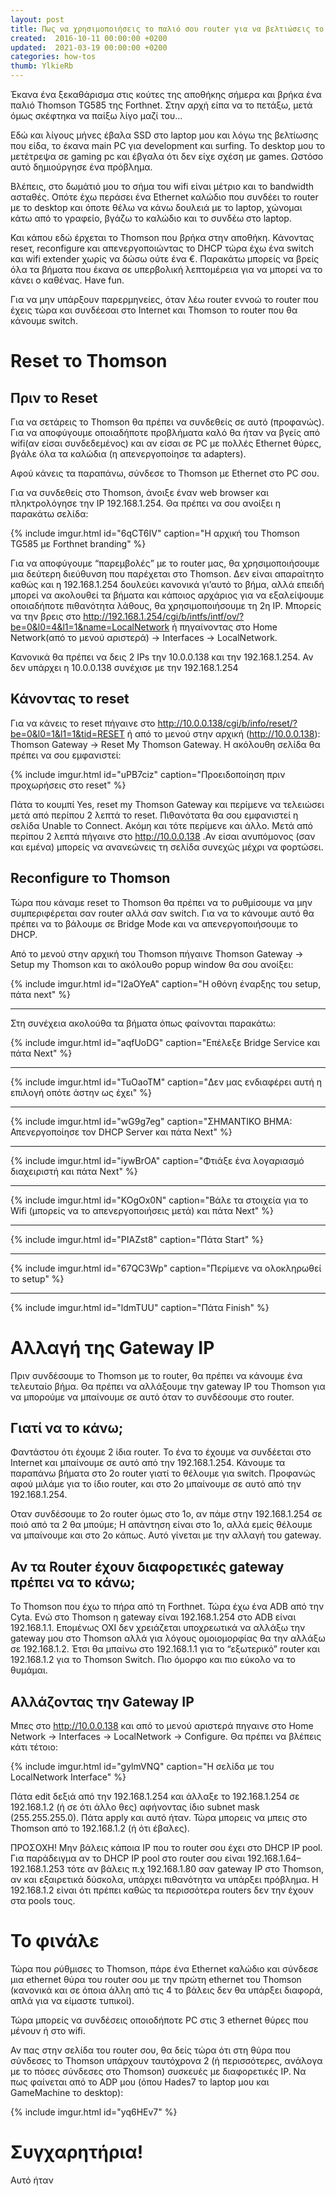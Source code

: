 ```yaml
---
layout: post
title: Πως να χρησιμοποιήσεις το παλιό σου router για να βελτιώσεις το δίκτυο του σπιτιού σου
created:  2016-10-11 00:00:00 +0200
updated:  2021-03-19 00:00:00 +0200
categories: how-tos
thumb: YlkieRb
---
```

Έκανα ένα ξεκαθάρισμα στις κούτες της αποθήκης σήμερα και βρήκα ένα παλιό 
Thomson TG585 της Forthnet. Στην αρχή είπα να το πετάξω, μετά όμως σκέφτηκα να 
παίξω λίγο μαζί του…

Εδώ και λίγους μήνες έβαλα SSD στο laptop μου και λόγω της βελτίωσης που είδα, 
το έκανα main PC για development και surfing. Το desktop μου το μετέτρεψα σε 
gaming pc και έβγαλα ότι δεν είχε σχέση με games. Ωστόσο αυτό δημιούργησε ένα
πρόβλημα.

Βλέπεις, στο δωμάτιό μου το σήμα του wifi είναι μέτριο και το bandwidth ασταθές.
Οπότε έχω περάσει ένα Ethernet καλώδιο που συνδέει το router με το desktop και
όποτε θέλω να κάνω δουλειά με το laptop, χώνομαι κάτω από το γραφείο, βγάζω το
καλώδιο και το συνδέω στο laptop.

Και κάπου εδώ έρχεται το Thomson που βρήκα στην αποθήκη. Κάνοντας reseτ,
reconfigure και απενεργοποιώντας το DHCP τώρα έχω ένα switch και wifi extender
χωρίς να δώσω ούτε ένα €. Παρακάτω μπορείς να βρείς όλα τα βήματα που έκανα σε
υπερβολική λεπτομέρεια για να μπορεί να το κάνει ο καθένας. Have fun.

Για να μην υπάρξουν παρερμηνείες, όταν λέω router εννοώ το router που έχεις
τώρα και συνδέεσαι στο Internet και Thomson το router που θα κάνουμε switch.

# Reset το Thomson

## Πριν το Reset

Για να σετάρεις το Thomson θα πρέπει να συνδεθείς σε αυτό (προφανώς). Για να 
αποφύγουμε οποιαδήποτε προβλήματα καλό θα ήταν να βγείς από wifi(αν είσαι 
συνδεδεμένος) και αν είσαι σε PC με πολλές Ethernet θύρες, βγάλε όλα τα καλώδια
(η απενεργοποίησε τα adapters).

Αφού κάνεις τα παραπάνω, σύνδεσε το Thomson με Ethernet στο PC σου.

Για να συνδεθείς στο Thomson, άνοιξε έναν web browser και πληκτρολόγησε την 
IP 192.168.1.254. Θα πρέπει να σου ανοίξει η παρακάτω σελίδα:

{% include imgur.html id="6qCT6IV" caption="Η αρχική του Thomson TG585 με Forthnet branding" %}

Για να αποφύγουμε “παρεμβολές” με το router μας, θα χρησιμοποιήσουμε μια δεύτερη
διεύθυνση που παρέχεται στο Thomson. Δεν είναι απαραίτητο καθώς και η
192.168.1.254 δουλεύει κανονικά γι’αυτό το βήμα, αλλά επειδή μπορεί να ακολουθεί
τα βήματα και κάποιος αρχάριος για να εξαλείψουμε οποιαδήποτε πιθανότητα λάθους,
θα χρησιμοποιήσουμε τη 2η IP. Μπορείς να την βρεις στο 
http://192.168.1.254/cgi/b/intfs/intf/ov/?be=0&l0=4&l1=1&name=LocalNetwork ή 
πηγαίνοντας στο Home Network(από το μενού αριστερά) -> Interfaces ->
LocalNetwork.

Κανονικά θα πρέπει να δεις 2 IPs την 10.0.0.138 και την 192.168.1.254. Αν δεν
υπάρχει η 10.0.0.138 συνέχισε με την 192.168.1.254

## Κάνοντας το reset

Για να κάνεις το reset πήγαινε στο 
http://10.0.0.138/cgi/b/info/reset/?be=0&l0=1&l1=1&tid=RESET ή από το μενού 
στην αρχική (http://10.0.0.138): Thomson Gateway -> Reset My Thomson Gateway. Η
ακόλουθη σελίδα θα πρέπει να σου εμφανιστεί:

{% include imgur.html id="uPB7ciz" caption="Προειδοποίηση πριν προχωρήσεις στο reset" %}

Πάτα το κουμπί Yes, reset my Thomson Gateway και περίμενε να τελειώσει μετά από
περίπου 2 λεπτά το reset. Πιθανότατα θα σου εμφανιστεί η σελίδα Unable το
Connect. Ακόμη και τότε περίμενε και άλλο. Μετά από περίπου 2 λεπτά πήγαινε στο
http://10.0.0.138 .Αν είσαι ανυπόμονος (σαν και εμένα) μπορείς να ανανεώνεις τη
σελίδα συνεχώς μέχρι να φορτώσει.

## Reconfigure το Thomson

Τώρα που κάναμε reset το Thomson θα πρέπει να το ρυθμίσουμε να μην
συμπεριφέρεται σαν router αλλά σαν switch. Για να το κάνουμε αυτό θα πρέπει να
το βάλουμε σε Bridge Mode και να απενεργοποιήσουμε το DHCP.

Από το μενού στην αρχική του Thomson πήγαινε Thomson Gateway -> Setup my Thomson
και το ακόλουθο popup window θα σου ανοίξει:

{% include imgur.html id="l2aOYeA" caption="Η οθόνη έναρξης του setup, πάτα next" %}

---

Στη συνέχεια ακολούθα τα βήματα όπως φαίνονται παρακάτω:

{% include imgur.html id="aqfUoDG" caption="Επέλεξε Bridge Service και πάτα Next" %}

---

{% include imgur.html id="TuOaoTM" caption="Δεν μας ενδιαφέρει αυτή η επιλογή οπότε άστην ως έχει" %}

---

{% include imgur.html id="wG9g7eg" caption="ΣΗΜΑΝΤΙΚΟ ΒΗΜΑ: Απενεργοποίησε τον DHCP Server και πάτα Next" %}

---

{% include imgur.html id="iywBrOA" caption="Φτιάξε ένα λογαριασμό διαχειριστή και πάτα Next" %}

---

{% include imgur.html id="KOgOx0N" caption="Βάλε τα στοιχεία για το Wifi (μπορείς να το απενεργοποιήσεις μετά) και πάτα Next" %}

---

{% include imgur.html id="PIAZst8" caption="Πάτα Start" %}

---

{% include imgur.html id="67QC3Wp" caption="Περίμενε να ολοκληρωθεί το setup" %}

---

{% include imgur.html id="ldmTUU" caption="Πάτα Finish" %}

# Αλλαγή της Gateway IP

Πριν συνδέσουμε το Thomson με το router, θα πρέπει να κάνουμε ένα τελευταίο
βήμα. Θα πρέπει να αλλάξουμε την gateway IP του Thomson για να μπορούμε να
μπαίνουμε σε αυτό όταν το συνδέσουμε στο router.

## Γιατί να το κάνω;

Φαντάστου ότι έχουμε 2 ίδια router. Το ένα το έχουμε να συνδέεται στο Internet
και μπαίνουμε σε αυτό από την 192.168.1.254. Κάνουμε τα παραπάνω βήματα στο 2ο
router γιατί το θέλουμε για switch. Προφανώς αφού μιλάμε για το ίδιο router,
και στο 2ο μπαίνουμε σε αυτό από την 192.168.1.254.

Οταν συνδέσουμε το 2ο router όμως στο 1ο, αν πάμε στην 192.168.1.254 σε ποιό από
τα 2 θα μπούμε; Η απάντηση είναι στο 1ο, αλλά εμείς θέλουμε να μπαίνουμε και στο
2ο κάπως. Αυτό γίνεται με την αλλαγή του gateway.

## Αν τα Router έχουν διαφορετικές gateway πρέπει να το κάνω;

Το Thomson που έχω το πήρα από τη Forthnet. Τώρα έχω ένα ADB από την Cyta. Ενώ
στο Thomson η gateway είναι 192.168.1.254 στο ADB είναι 192.168.1.1. Επομένως
ΟΧΙ δεν χρειάζεται υποχρεωτικά να αλλάξω την gateway μου στο Thomson αλλά για
λόγους ομοιομορφίας θα την αλλάξω σε 192.168.1.2. Έτσι θα μπαίνω στο 192.168.1.1
για το “εξωτερικό” router και 192.168.1.2 για το Thomson Switch. Πιο όμορφο και
πιο εύκολο να το θυμάμαι.

## Αλλάζοντας την Gateway IP

Μπες στο http://10.0.0.138 και από το μενού αριστερά πηγαινε στο Home Network ->
Interfaces -> LocalNetwork -> Configure. Θα πρέπει να βλέπεις κάτι τέτοιο:

{% include imgur.html id="gylmVNQ" caption="Η σελίδα με του LocalNetwork Interface" %}

Πάτα edit δεξιά από την 192.168.1.254 και άλλαξε το 192.168.1.254 σε 192.168.1.2
(ή σε ότι άλλο θες) αφήνοντας ίδιο subnet mask (255.255.255.0). Πάτα apply και
αυτό ήταν. Τώρα μπορεις να μπεις στο Thomson από το 192.168.1.2 (ή ότι έβαλες).

ΠΡΟΣΟΧΗ! Μην βάλεις κάποια IP που το router σου έχει στο DHCP IP pool. Για
παράδειγμα αν το DHCP IP pool στο router σου είναι 192.168.1.64–192.168.1.253
τότε αν βάλεις π.χ 192.168.1.80 σαν gateway IP στο Thomson, αν και εξαιρετικά
δύσκολα, υπάρχει πιθανότητα να υπάρξει πρόβλημα. Η 192.168.1.2 είναι ότι πρέπει
καθώς τα περισσότερα routers δεν την έχουν στα pools τους.

# Το φινάλε

Τώρα που ρύθμισες το Thomson, πάρε ένα Ethernet καλώδιο και σύνδεσε μια ethernet
θύρα του router σου με την πρώτη ethernet του Thomson (κανονικά και σε όποια
άλλη από τις 4 το βάλεις δεν θα υπάρξει διαφορά, απλά για να είμαστε τυπικοί).

Τώρα μπορείς να συνδέσεις οποιοδήποτε PC στις 3 ethernet θύρες που μένουν ή στο
wifi.

Αν πας στην σελίδα του router σου, θα δείς τώρα ότι στη θύρα που σύνδεσες το
Thomson υπάρχουν ταυτόχρονα 2 (ή περισσότερες, ανάλογα με το πόσες σύνδεσες στο
Thomson) συσκευές με διαφορετικές IP. Να πως φαίνεται από το ADP μου (όπου 
Hades7 το laptop μου και GameMachine το desktop):


{% include imgur.html id="yq6HEv7" %}

# Συγχαρητήρια!

Αυτό ήταν

